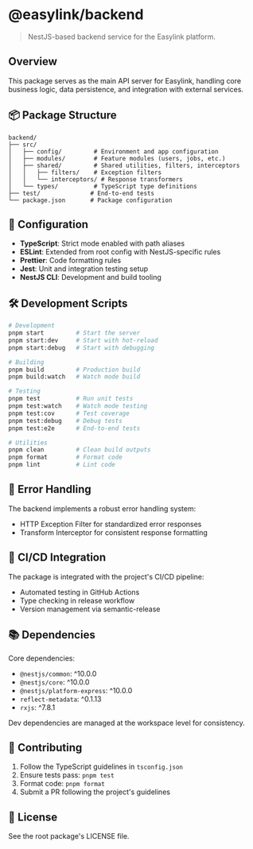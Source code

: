 # @easylink/backend

> NestJS-based backend service for the Easylink platform.

## Overview

This package serves as the main API server for Easylink, handling core business logic, data persistence, and integration with external services.

## 📦 Package Structure

```
backend/
├── src/
│   ├── config/         # Environment and app configuration
│   ├── modules/        # Feature modules (users, jobs, etc.)
│   ├── shared/         # Shared utilities, filters, interceptors
│   │   ├── filters/    # Exception filters
│   │   └── interceptors/ # Response transformers
│   └── types/          # TypeScript type definitions
├── test/              # End-to-end tests
└── package.json       # Package configuration
```

## 🔧 Configuration

- **TypeScript**: Strict mode enabled with path aliases
- **ESLint**: Extended from root config with NestJS-specific rules
- **Prettier**: Code formatting rules
- **Jest**: Unit and integration testing setup
- **NestJS CLI**: Development and build tooling

## 🛠 Development Scripts

```bash
# Development
pnpm start         # Start the server
pnpm start:dev     # Start with hot-reload
pnpm start:debug   # Start with debugging

# Building
pnpm build         # Production build
pnpm build:watch   # Watch mode build

# Testing
pnpm test          # Run unit tests
pnpm test:watch    # Watch mode testing
pnpm test:cov      # Test coverage
pnpm test:debug    # Debug tests
pnpm test:e2e      # End-to-end tests

# Utilities
pnpm clean         # Clean build outputs
pnpm format        # Format code
pnpm lint          # Lint code
```

## 🔐 Error Handling

The backend implements a robust error handling system:

- HTTP Exception Filter for standardized error responses
- Transform Interceptor for consistent response formatting

## 🔄 CI/CD Integration

The package is integrated with the project's CI/CD pipeline:

- Automated testing in GitHub Actions
- Type checking in release workflow
- Version management via semantic-release

## 📚 Dependencies

Core dependencies:

- `@nestjs/common`: ^10.0.0
- `@nestjs/core`: ^10.0.0
- `@nestjs/platform-express`: ^10.0.0
- `reflect-metadata`: ^0.1.13
- `rxjs`: ^7.8.1

Dev dependencies are managed at the workspace level for consistency.

## 🤝 Contributing

1. Follow the TypeScript guidelines in `tsconfig.json`
2. Ensure tests pass: `pnpm test`
3. Format code: `pnpm format`
4. Submit a PR following the project's guidelines

## 📝 License

See the root package's LICENSE file.
